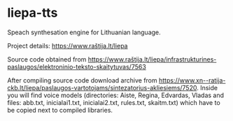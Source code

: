 # liepa-tts

Speach synthesation engine for Lithuanian language.

Project details: https://www.raštija.lt/liepa

Source code obtained from https://www.raštija.lt/liepa/infrastrukturines-paslaugos/elektroninio-teksto-skaitytuvas/7563

After compiling source code download archive from https://www.xn--ratija-ckb.lt/liepa/paslaugos-vartotojams/sintezatorius-akliesiems/7520. Inside you will find voice models (directories: Aiste, Regina, Edvardas, Vladas and files: abb.txt, inicialai1.txt, inicialai2.txt, rules.txt, skaitm.txt) which have to be copied next to compiled libraries.

